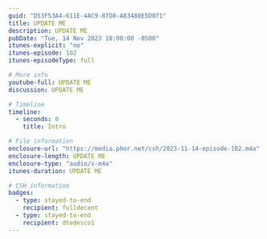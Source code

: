```yaml
---
guid: "D53F53A4-611E-4AC9-87D8-A83480E5D071"
title: UPDATE ME
description: UPDATE ME 
pubDate: "Tue, 14 Nov 2023 18:00:00 -0500"
itunes-explicit: "no"
itunes-episode: 102
itunes-episodeType: full

# More info
youtube-full: UPDATE ME
discussion: UPDATE ME

# Timeline
timeline:
  - seconds: 0
    title: Intro

# File information
enclosure-url: "https://media.phor.net/csh/2023-11-14-episode-102.m4a"
enclosure-length: UPDATE ME
enclosure-type: "audio/x-m4a"
itunes-duration: UPDATE ME

# CSH information
badges:
  - type: stayed-to-end
    recipient: fulldecent
  - type: stayed-to-end
    recipient: dtedesco1
---
```

